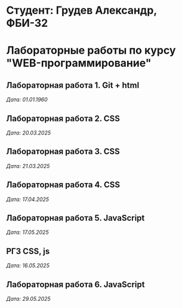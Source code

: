 # Студент: Грудев Александр, ФБИ-32

# Лабораторные работы по курсу "WEB-программирование"

## Лабораторная работа 1. Git + html

*Дата: 01.01.1960*

## Лабораторная работа 2. CSS

*Дата: 20.03.2025*

## Лабораторная работа 3. CSS

*Дата: 21.03.2025*

## Лабораторная работа 4. CSS

*Дата: 17.04.2025*

## Лабораторная работа 5. JavaScript

*Дата: 17.05.2025*

## РГЗ CSS, js

*Дата: 16.05.2025*

## Лабораторная работа 6. JavaScript

*Дата: 29.05.2025*